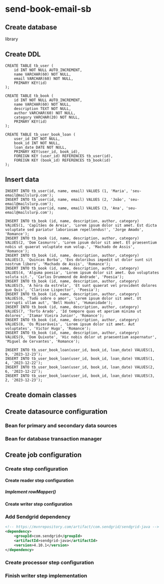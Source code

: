 # send-book-email-sb

## Create database

library

## Create DDL

```roomsql
CREATE TABLE tb_user (
	id INT NOT NULL AUTO_INCREMENT,
	name VARCHAR(60) NOT NULL,
	email VARCHAR(60) NOT NULL,
	PRIMARY KEY(id)
);

CREATE TABLE tb_book (
	id INT NOT NULL AUTO_INCREMENT,
	name VARCHAR(60) NOT NULL,
	description TEXT NOT NULL,
	author VARCHAR(60) NOT NULL,
	category VARCHAR(20) NOT NULL,
	PRIMARY KEY(id)
);

CREATE TABLE tb_user_book_loan (
	user_id INT NOT NULL,
	book_id INT NOT NULL,
	loan_date DATE NOT NULL,
	PRIMARY KEY(user_id, book_id),
	FOREIGN KEY (user_id) REFERENCES tb_user(id),
	FOREIGN KEY (book_id) REFERENCES tb_book(id)
);
```
## Insert data

```roomsql
INSERT INTO tb_user(id, name, email) VALUES (1, 'Maria', 'seu-email@mailslurp.com');
INSERT INTO tb_user(id, name, email) VALUES (2, 'João', 'seu-email@mailslurp.com');
INSERT INTO tb_user(id, name, email) VALUES (3, 'Ana', 'seu-email@mailslurp.com');

INSERT INTO tb_book (id, name, description, author, category) VALUES(1, 'Capitães de Areia', 'Lorem ipsum dolor sit amet. Est dicta voluptate sed pariatur laboriosam repellendus!', 'Jorge Amado', 'Romance');
INSERT INTO tb_book (id, name, description, author, category) VALUES(2, 'Dom Casmurro', 'Lorem ipsum dolor sit amet. Et praesentium nobis ut quaerat voluptate eum volup.', 'Machado de Assis', 'Romance');
INSERT INTO tb_book (id, name, description, author, category) VALUES(3, 'Quincas Borba', 'Eos doloribus impedit ut dolor sunt sit nostrum libero', 'Machado de Assis', 'Romance');
INSERT INTO tb_book (id, name, description, author, category) VALUES(4, 'Alguma poesia', 'Lorem ipsum dolor sit amet. Quo voluptates soluta sit.', 'Carlos Drummond de Andrade', 'Poesia');
INSERT INTO tb_book (id, name, description, author, category) VALUES(5, 'A hora da estrela', 'Et sunt quaerat vel provident dolores quo Quis', 'Clarisse Lispector', 'Poesia');
INSERT INTO tb_book (id, name, description, author, category) VALUES(6, 'Tudo sobre o amor', 'Lorem ipsum dolor sit amet. Ut corrupti ullam aut', 'Bell Hooks', 'Humanidade');
INSERT INTO tb_book (id, name, description, author, category) VALUES(7, 'Torto Arado', 'Id tempore quas et aperiam minima ut dolores', 'Itamar Vieira Junior', 'Romance');
INSERT INTO tb_book (id, name, description, author, category) VALUES(8, 'Os Miseráveis', 'Lorem ipsum dolor sit amet. Aut voluptates', 'Victor Hugo', 'Romance');
INSERT INTO tb_book (id, name, description, author, category) VALUES(9, 'Dom Quixote', 'Hic nobis dolor ut praesentium aspernatur', 'Miguel de Cervantes', 'Romance');

INSERT INTO tb_user_book_loan(user_id, book_id, loan_date) VALUES(1, 9, '2023-12-23');
INSERT INTO tb_user_book_loan(user_id, book_id, loan_date) VALUES(1, 4, '2023-12-22');
INSERT INTO tb_user_book_loan(user_id, book_id, loan_date) VALUES(2, 6, '2023-12-22');
INSERT INTO tb_user_book_loan(user_id, book_id, loan_date) VALUES(3, 2, '2023-12-23');
```

## Create domain classes

## Create datasource configuration

### Bean for primary and secondary data sources

### Bean for database transaction manager

## Create job configuration

### Create step configuration

#### Create reader step configuration

##### Implement rowMapper()

#### Create writer step configuration

### Add Sendgrid dependency

```xml
<!-- https://mvnrepository.com/artifact/com.sendgrid/sendgrid-java -->
<dependency>
    <groupId>com.sendgrid</groupId>
    <artifactId>sendgrid-java</artifactId>
    <version>4.10.1</version>
</dependency>
```

### Create processor step configuration

### Finish writer step implementation